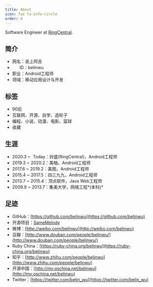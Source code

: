 ```yaml
---
title: About
icon: fas fa-info-circle
order: 4
---
```


Software Engineer at [RingCentral](https://www.ringcentral.com).

## 简介
 
- 网名：吴上阿吉
- &nbsp;&nbsp;&nbsp;&nbsp;&nbsp;&nbsp;ID：belinwu
- 职业：Android工程师
- 领域：移动应用设计与开发
 
## 标签
 
- 90后
- 互联网、开源、自学、造轮子
- 编程、小说、动漫、电影、篮球
- 收藏
 
## 生涯
 
- 2020.3&nbsp;~&nbsp;&nbsp;Today：铃盛(RingCentral)，Android工程师
- 2019.3&nbsp;~&nbsp;2020.2：美柚，Android工程师
- 2017.6&nbsp;~&nbsp;2019.2：美图，Android工程师
- 2015.4&nbsp;~&nbsp;2017.5：四三九九，Android工程师
- 2013.7&nbsp;~&nbsp;2015.4：顶点软件，Java Web工程师
- 2009.9&nbsp;~&nbsp;2013.7：集美大学，网络工程*(本科)*
 
## 足迹
 
- GitHub：[https://github.com/belinwu](https://github.com/belinwu)
- 开源项目：[SameMelody](https://github.com/samelody)
- 微博：[http://weibo.com/belinwu](http://weibo.com/belinwu)
- 豆瓣：[http://www.douban.com/people/belinwu/](http://www.douban.com/people/belinwu/)
- Ruby China：[https://ruby-china.org/belinwu](https://ruby-china.org/belinwu)
- 知乎：[http://www.zhihu.com/people/belinwu](http://www.zhihu.com/people/belinwu)
- 开源中国：[http://my.oschina.net/belinwu](http://my.oschina.net/belinwu)
- Twitter：[https://twitter.com/belin_wu](https://twitter.com/belin_wu)